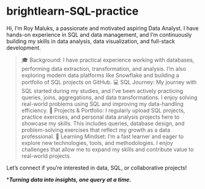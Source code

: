# brightlearn-SQL-practice

Hi, I’m Roy Maluks, a passionate and motivated aspiring Data Analyst. I have hands-on experience in SQL and data management, and I’m continuously building my skills in data analysis, data visualization, and full-stack development.

>🎓 Background: I have practical experience working with databases, performing data extraction, transformation, and analysis. I’m also exploring modern data platforms like Snowflake and building a portfolio of SQL projects on GitHub.
>💻 SQL Journey: My journey with SQL started during my studies, and I’ve been actively practicing queries, joins, aggregations, and data transformations. I enjoy solving real-world problems using SQL and improving my data-handling efficiency.
>📂 Projects & Portfolio: I regularly upload SQL projects, practice exercises, and personal data analysis projects here to showcase my skills. This includes queries, database design, and problem-solving exercises that reflect my growth as a data professional.
>🚀 Learning Mindset: I’m a fast learner and eager to explore new technologies, tools, and methodologies. I enjoy challenges that allow me to expand my skills and contribute value to real-world projects.

Let’s connect if you’re interested in data, SQL, or collaborative projects!


************Turning data into insights, one query at a time.***********
